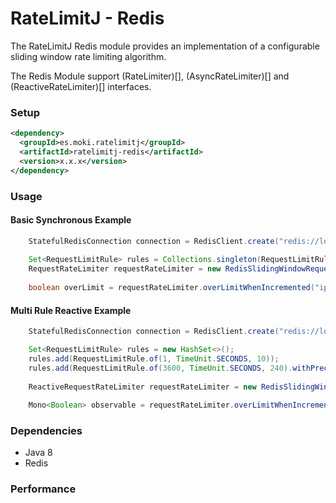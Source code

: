 RateLimitJ - Redis
==================

The RateLimitJ Redis module provides an implementation of a configurable sliding window rate limiting algorithm.

The Redis Module support (RateLimiter)[], (AsyncRateLimiter)[] and (ReactiveRateLimiter)[] interfaces.
 

### Setup

```xml
<dependency>
  <groupId>es.moki.ratelimitj</groupId>
  <artifactId>ratelimitj-redis</artifactId>
  <version>x.x.x</version>
</dependency>
```
 
### Usage

#### Basic Synchronous Example
```java
    StatefulRedisConnection connection = RedisClient.create("redis://localhost").connect();
    
    Set<RequestLimitRule> rules = Collections.singleton(RequestLimitRule.of(1, TimeUnit.MINUTES, 50)); // 50 request per minute, per key
    RequestRateLimiter requestRateLimiter = new RedisSlidingWindowRequestRateLimiter(connection, rules);
        
    boolean overLimit = requestRateLimiter.overLimitWhenIncremented("ip:127.0.0.2");
```

#### Multi Rule Reactive Example
```java
    StatefulRedisConnection connection = RedisClient.create("redis://localhost").connect();

    Set<RequestLimitRule> rules = new HashSet<>();
    rules.add(RequestLimitRule.of(1, TimeUnit.SECONDS, 10));
    rules.add(RequestLimitRule.of(3600, TimeUnit.SECONDS, 240).withPrecision(60));
    
    ReactiveRequestRateLimiter requestRateLimiter = new RedisSlidingWindowRequestRateLimiter(connection, rules);
        
    Mono<Boolean> observable = requestRateLimiter.overLimitWhenIncrementedReactive("ip:127.0.1.6");
```

### Dependencies

* Java 8
* Redis

### Performance 

